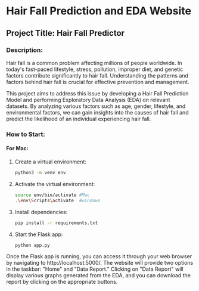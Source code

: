 # Hair Fall Prediction and EDA Website

## Project Title: Hair Fall Predictor

### Description:
Hair fall is a common problem affecting millions of people worldwide. In today's fast-paced lifestyle, stress, pollution, improper diet, and genetic factors contribute significantly to hair fall. Understanding the patterns and factors behind hair fall is crucial for effective prevention and management.

This project aims to address this issue by developing a Hair Fall Prediction Model and performing Exploratory Data Analysis (EDA) on relevant datasets. By analyzing various factors such as age, gender, lifestyle, and environmental factors, we can gain insights into the causes of hair fall and predict the likelihood of an individual experiencing hair fall.

### How to Start:

#### For Mac:

1. Create a virtual environment:
   ```bash
   python3 -m venv env

2. Activate the virtual environment:
   ```bash
   source env/bin/activate #Mac
   .\env\Scripts\activate  #windows

3. Install dependencies:
   ```bash
   pip install -r requirements.txt

4. Start the Flask app:
   ```bash
   python app.py

Once the Flask app is running, you can access it through your web browser by navigating to http://localhost:5000/. The website will provide two options in the taskbar: "Home" and "Data Report." Clicking on "Data Report" will display various graphs generated from the EDA, and you can download the report by clicking on the appropriate buttons.
